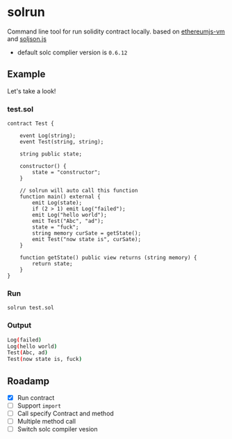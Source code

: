 # solrun
Command line tool for run solidity contract locally. based on [ethereumjs-vm](https://www.npmjs.com/package/ethereumjs-vm) and [soljson.js](https://github.com/ethereum/solc-bin)

- default solc complier version is `0.6.12`  

## Example
Let's take a look!

### test.sol
``` solidity
contract Test {

    event Log(string);
    event Test(string, string);

    string public state;

    constructor() {
        state = "constructor";
    }

    // solrun will auto call this function 
    function main() external {
        emit Log(state);
        if (2 > 1) emit Log("failed");
        emit Log("hello world");
        emit Test("Abc", "ad");
        state = "fuck";
        string memory curSate = getState();
        emit Test("now state is", curSate);
    }

    function getState() public view returns (string memory) {
        return state;
    }
}
```

### Run
``` shell
solrun test.sol
```

### Output
``` bash
Log(failed)
Log(hello world)
Test(Abc, ad)
Test(now state is, fuck)
```

## Roadamp
- [x] Run contract  
- [ ] Support `import`  
- [ ] Call specify Contract and method
- [ ] Multiple method call
- [ ] Switch solc compiler vesion
